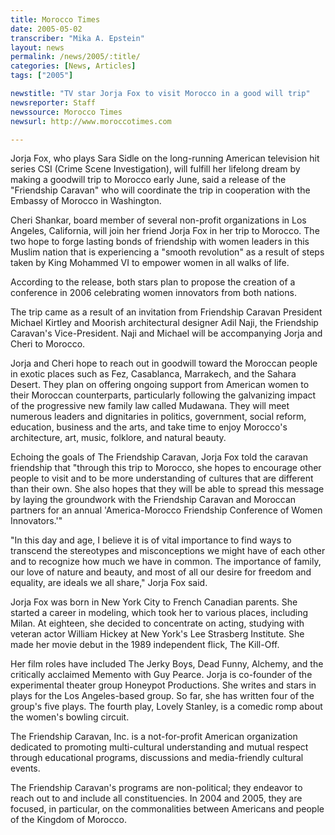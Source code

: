 ```yaml
---
title: Morocco Times
date: 2005-05-02
transcriber: "Mika A. Epstein"
layout: news
permalink: /news/2005/:title/
categories: [News, Articles]
tags: ["2005"]

newstitle: "TV star Jorja Fox to visit Morocco in a good will trip"
newsreporter: Staff
newssource: Morocco Times
newsurl: http://www.moroccotimes.com

---
```

Jorja Fox, who plays Sara Sidle on the long-running American television hit series CSI (Crime Scene Investigation), will fulfill her lifelong dream by making a goodwill trip to Morocco early June, said a release of the "Friendship Caravan" who will coordinate the trip in cooperation with the Embassy of Morocco in Washington.

Cheri Shankar, board member of several non-profit organizations in Los Angeles, California, will join her friend Jorja Fox in her trip to Morocco. The two hope to forge lasting bonds of friendship with women leaders in this Muslim nation that is experiencing a "smooth revolution" as a result of steps taken by King Mohammed VI to empower women in all walks of life.

According to the release, both stars plan to propose the creation of a conference in 2006 celebrating women innovators from both nations.

The trip came as a result of an invitation from Friendship Caravan President Michael Kirtley and Moorish architectural designer Adil Naji, the Friendship Caravan's Vice-President. Naji and Michael will be accompanying Jorja and Cheri to Morocco.

Jorja and Cheri hope to reach out in goodwill toward the Moroccan people in exotic places such as Fez, Casablanca, Marrakech, and the Sahara Desert. They plan on offering ongoing support from American women to their Moroccan counterparts, particularly following the galvanizing impact of the progressive new family law called Mudawana. They will meet numerous leaders and dignitaries in politics, government, social reform, education, business and the arts, and take time to enjoy Morocco's architecture, art, music, folklore, and natural beauty.

Echoing the goals of The Friendship Caravan, Jorja Fox told the caravan friendship that "through this trip to Morocco, she hopes to encourage other people to visit and to be more understanding of cultures that are different than their own. She also hopes that they will be able to spread this message by laying the groundwork with the Friendship Caravan and Moroccan partners for an annual 'America-Morocco Friendship Conference of Women Innovators.'"

"In this day and age, I believe it is of vital importance to find ways to transcend the stereotypes and misconceptions we might have of each other and to recognize how much we have in common. The importance of family, our love of nature and beauty, and most of all our desire for freedom and equality, are ideals we all share," Jorja Fox said.

Jorja Fox was born in New York City to French Canadian parents. She started a career in modeling, which took her to various places, including Milan. At eighteen, she decided to concentrate on acting, studying with veteran actor William Hickey at New York's Lee Strasberg Institute. She made her movie debut in the 1989 independent flick, The Kill-Off.

Her film roles have included The Jerky Boys, Dead Funny, Alchemy, and the critically acclaimed Memento with Guy Pearce. Jorja is co-founder of the experimental theater group Honeypot Productions. She writes and stars in plays for the Los Angeles-based group. So far, she has written four of the group's five plays. The fourth play, Lovely Stanley, is a comedic romp about the women's bowling circuit.

The Friendship Caravan, Inc. is a not-for-profit American organization dedicated to promoting multi-cultural understanding and mutual respect through educational programs, discussions and media-friendly cultural events.

The Friendship Caravan's programs are non-political; they endeavor to reach out to and include all constituencies. In 2004 and 2005, they are focused, in particular, on the commonalities between Americans and people of the Kingdom of Morocco.
